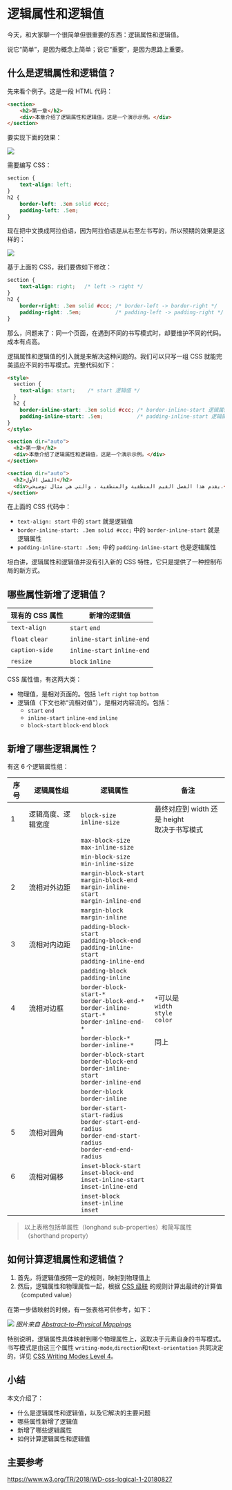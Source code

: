 # 逻辑属性和逻辑值 

今天，和大家聊一个很简单但很重要的东西：逻辑属性和逻辑值。

说它“简单”，是因为概念上简单；说它“重要”，是因为思路上重要。

## 什么是逻辑属性和逻辑值？

先来看个例子。这是一段 HTML 代码：
```html
<section>
    <h2>第一章</h2>
    <div>本章介绍了逻辑属性和逻辑值，这是一个演示示例。</div>
</section>
```
要实现下面的效果：

![](https://p0.ssl.qhimg.com/t01cf8ed0877a1973fa.png)


需要编写 CSS：

```css
section {
    text-align: left;
}
h2 {
    border-left: .3em solid #ccc;   
    padding-left: .5em;
}
```

现在把中文换成阿拉伯语，因为阿拉伯语是从右至左书写的，所以预期的效果是这样的：

![](https://p1.ssl.qhimg.com/t016196d9edca8d15f7.png)

基于上面的 CSS，我们要做如下修改：
```css
section {
    text-align: right;   /* left -> right */
}
h2 {
    border-right: .3em solid #ccc; /* border-left -> border-right */
    padding-right: .5em;           /* padding-left -> padding-right */
}
```

那么，问题来了：同一个页面，在遇到不同的书写模式时，却要维护不同的代码。成本有点高。

逻辑属性和逻辑值的引入就是来解决这种问题的。我们可以只写一组 CSS 就能完美适应不同的书写模式。完整代码如下：

```html
<style>
  section {
    text-align: start;    /* start 逻辑值 */
  }
  h2 {
    border-inline-start: .3em solid #ccc; /* border-inline-start 逻辑属性 */
    padding-inline-start: .5em;           /* padding-inline-start 逻辑属性 */
}
</style>

<section dir="auto">
  <h2>第一章</h2>
  <div>本章介绍了逻辑属性和逻辑值，这是一个演示示例。</div>
</section>

<section dir="auto">
  <h2>الفصل الأول</h2>
  <div>يقدم هذا الفصل القيم المنطقية والمنطقية ، والتي هي مثال توضيحي.</div>
</section>
```

在上面的 CSS 代码中：
- `text-align: start` 中的 `start` 就是逻辑值
- `border-inline-start: .3em solid #ccc;` 中的 `border-inline-start` 就是逻辑属性
- `padding-inline-start: .5em;` 中的 `padding-inline-start` 也是逻辑属性

坦白讲，逻辑属性和逻辑值并没有引入新的 CSS 特性，它只是提供了一种控制布局的新方式。

## 哪些属性新增了逻辑值？

现有的 CSS 属性  | 新增的逻辑值 
---------------|--------
`text-align`   | `start` `end`
`float` `clear` | `inline-start` `inline-end`
`caption-side` | `inline-start` `inline-end`
`resize`       | `block` `inline`


CSS 属性值，有这两大类：
- 物理值，是相对页面的。包括 `left` `right` `top` `bottom` 
- 逻辑值（下文也称“流相对值”），是相对内容流的。包括：
    - `start` `end`
    - `inline-start` `inline-end` `inline`
    - `block-start` `block-end` `block`

## 新增了哪些逻辑属性？

有这 6 个逻辑属性组：


序号 | 逻辑属性组 | 逻辑属性   | 备注
-------|-------|-----------|------
1 | 逻辑高度、逻辑宽度 | `block-size`<br/>`inline-size` | 最终对应到 width 还是 height<br/>取决于书写模式
&nbsp; | &nbsp; | `max-block-size`<br/>`max-inline-size`
&nbsp; | &nbsp; | `min-block-size`<br/>`min-inline-size`
2 | 流相对外边距 | `margin-block-start`<br/>`margin-block-end`<br/>`margin-inline-start`<br/>`margin-inline-end` 
&nbsp; | &nbsp; | `margin-block`<br/>`margin-inline` 
3 | 流相对内边距 | `padding-block-start`<br/>`padding-block-end`<br/>`padding-inline-start`<br/>`padding-inline-end` |
&nbsp; | &nbsp; | `padding-block`<br/>`padding-inline`
4 | 流相对边框 | `border-block-start-*`<br/>`border-block-end-*`<br/>`border-inline-start-*`<br/>`border-inline-end-*` | `*`可以是<br/>`width`<br/>`style`<br/>`color`
&nbsp; | &nbsp; | `border-block-*`<br/>`border-inline-*` | 同上
&nbsp; | &nbsp; | `border-block-start`<br/>`border-block-end`<br/>`border-inline-start`<br/>`border-inline-end` |
&nbsp; | &nbsp; | `border-block`<br/>`border-inline` |
5 | 流相对圆角 | `border-start-start-radius`<br/>`border-start-end-radius`<br/>`border-end-start-radius`<br/>`border-end-end-radius` |
6 | 流相对偏移 | `inset-block-start`<br/>`inset-block-end`<br/>`inset-inline-start`<br/>`inset-inline-end`
&nbsp; | &nbsp; | `inset-block`<br/>`inset-inline`<br/>`inset`

> 以上表格包括单属性（longhand sub-properties）和简写属性（shorthand property）

## 如何计算逻辑属性和逻辑值？

1. 首先，将逻辑值按照一定的规则，映射到物理值上
2. 然后，逻辑属性和物理属性一起，根据 [CSS 级联](https://www.w3.org/TR/css-cascade-3/) 的规则计算出最终的计算值（computed value）

在第一步做映射的时候，有一张表格可供参考，如下：

![](https://p5.ssl.qhimg.com/t017a4a87c850cd2267.png)
*图片来自 [Abstract-to-Physical Mappings](https://www.w3.org/TR/css-writing-modes-4/#logical-to-physical)*

特别说明，逻辑属性具体映射到哪个物理属性上，这取决于元素自身的书写模式。书写模式是由这三个属性 `writing-mode`,`direction`和`text-orientation` 共同决定的，详见 [CSS Writing Modes Level 4](https://www.w3.org/TR/css-writing-modes-4/#text-flow)。

## 小结
本文介绍了：
- 什么是逻辑属性和逻辑值，以及它解决的主要问题
- 哪些属性新增了逻辑值
- 新增了哪些逻辑属性
- 如何计算逻辑属性和逻辑值


## 主要参考
https://www.w3.org/TR/2018/WD-css-logical-1-20180827
